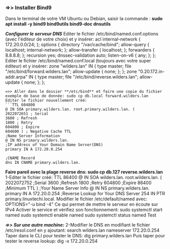 ### =>> Installer Bind9
Dans le terminal de votre VM Ubuntu ou Debian, saisir la commande : **sudo apt install -y bind9 bind9utils bind9-doc dnsutils**

_**Configurer le serveur DNS**_
Editer le fichier /etc/bind/named.conf.options (avec l'éditeur de votre choix) et y insérer:
acl internal-network {
172.20.0.0/24;
};
options {
directory "/var/cache/bind";
allow-query { localhost; internal-network; };
allow-transfer { localhost; };
forwarders { 8.8.8.8; };
recursion yes;
dnssec-validation auto;
listen-on-v6 { any; };
};
Editer le fichier /etc/bind/named.conf.local (toujours avec votre super éditeur) et y insérer:
zone "wilders.lan" IN {
type master;
file "/etc/bind/forward.wilders.lan";
allow-update { none; };
};
zone "0.20.172.in-addr.arpa" IN {
type master;
file "/etc/bind/reverse.wilders.lan";
allow-update { none; };
};

```
=>> Aller dans le dossier **/etc/bind** et faire une copie du fichier exemple de base de donnée: sudo cp db.local forward.wilders.lan
Editer le fichier nouvellement créé:
```TTL 604800
@ IN SOA primary.wilders.lan. root.primary.wilders.lan. (
2022072651 ; Serial
3600 ; Refresh
1800 ; Retry
604800 ; Expire
604600 ) ; Negative Cache TTL
;Name Server Information
@ IN NS primary.wilders.lan.
;IP address of Your Domain Name Server(DNS)
primary IN A 172.20.0.254

;CNAME Record
dns IN CNAME primary.wilders.lan.

````
**Faire pareil avec la plage reverse dns: sudo cp db.127 reverse.wilders.lan**
1-Editer le fichier créé:
TTL 86400
@ IN SOA wilders.lan. root.wilders.lan. (
2022072752 ;Serial
3600 ;Refresh
1800 ;Retry
604800 ;Expire
86400 ;Minimum TTL
)
;Your Name Server Info
@ IN NS primary.wilders.lan.
primary IN A 172.20.0.254
;Reverse Lookup for Your DNS Server
254 IN PTR primary.linuxtechi.local.
Modifier le fichier /etc/default/named avec: OPTIONS="-u bind -4"
Ce qui permet de mettre le serveur en écoute sur IPv4
Activer le service et vérifiez son fonctionnement:
sudo systemctl start named
sudo systemctl enable named
sudo systemctl status named
Test

_**=>> Sur une autre machine:**_
2-Modifier le DNS en modifiant le fichier /etc/resol.conf en y ajoutant:
search wilders.lan
nameserver 172.20.0.254
Taper dans le CLI pour tester le DNS:
dig primary.wilders.lan
Puis taper pour tester le reverse lookup:
dig -x 172.20.0.254
